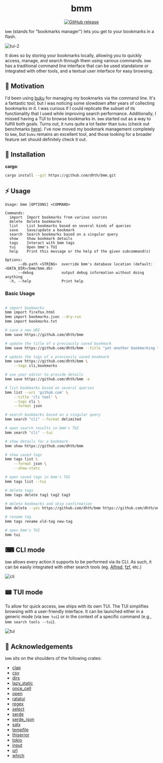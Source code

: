 <p align="center">
  <h1 align="center">bmm</h1>
  <p align="center">
    <a href="https://github.com/dhth/bmm/actions/workflows/build.yml"><img alt="GitHub release" src="https://img.shields.io/github/actions/workflow/status/dhth/bmm/build.yml?style=flat-square"></a>
  </p>
</p>

`bmm` (stands for "bookmarks manager") lets you get to your bookmarks in a
flash.

![tui-2](https://github.com/user-attachments/assets/a3dc5fb7-d258-461e-86b5-f2498dfbd4dc)

It does so by storing your bookmarks locally, allowing you to quickly access,
manage, and search through them using various commands. `bmm` has a traditional
command line interface that can be used standalone or integrated with other
tools, and a textual user interface for easy browsing.

🤔 Motivation
---

I'd been using [buku](https://github.com/jarun/buku) for managing my bookmarks
via the command line. It's a fantastic tool, but I was noticing some slowdown
after years of collecting bookmarks in it. I was curious if I could replicate
the subset of its functionality that I used while improving search performance.
Additionally, I missed having a TUI to browse bookmarks in. `bmm` started out as
a way to fulfill both goals. Turns out, it runs quite a lot faster than `buku`
(check out benchmarks
[here](https://github.com/dhth/bmm/actions/workflows/bench.yml)). I've now moved
my bookmark management completely to `bmm`, but `buku` remains an excellent
tool, and those looking for a broader feature set should definitely check it
out.

💾 Installation
---

**cargo**:

```sh
cargo install --git https://github.com/dhth/bmm.git
```

⚡️ Usage
---

```text
Usage: bmm [OPTIONS] <COMMAND>

Commands:
  import  Import bookmarks from various sources
  delete  Delete bookmarks
  list    List bookmarks based on several kinds of queries
  save    Save/update a bookmark
  search  Search bookmarks based on a singular query
  show    Show bookmark details
  tags    Interact with bmm tags
  tui     Open bmm's TUI
  help    Print this message or the help of the given subcommand(s)

Options:
      --db-path <STRING>  override bmm's database location (default: <DATA_DIR>/bmm/bmm.db)
      --debug             output debug information without doing anything
  -h, --help              Print help
```

### Basic Usage

```bash

# import bookmarks
bmm import firefox.html
bmm import bookmarks.json --dry-run
bmm import bookmarks.txt

# save a new URI
bmm save https://github.com/dhth/bmm

# update the title of a previously saved bookmark
bmm save https://github.com/dhth/bmm --title "yet another bookmarking tool"

# update the tags of a previously saved bookmark
bmm save https://github.com/dhth/bmm \
    --tags cli,bookmarks

# use your editor to provide details
bmm save https://github.com/dhth/bmm -e

# list bookmarks based on several queries
bmm list --uri 'github.com' \
    --title 'cli tool' \
    --tags cli \
    --format json

# search bookmarks based on a singular query
bmm search "cli" --format delimited

# open search results in bmm's TUI
bmm search "cli" --tui

# show details for a bookmark
bmm show https://github.com/dhth/bmm

# show saved tags
bmm tags list \
    --format json \
    --show-stats

# open saved tags in bmm's TUI
bmm tags list --tui

# delete tags 
bmm tags delete tag1 tag2 tag3

# delete bookmarks and skip confirmation
bmm delete --yes https://github.com/dhth/bmm https://github.com/dhth/omm

# rename tag
bmm tags rename old-tag new-tag

# open bmm's TUI
bmm tui
```

⌨ CLI mode
---

`bmm` allows every action it supports to be performed via its CLI. As such, it
can be easily integrated with other search tools (eg.
[Alfred](https://www.alfredapp.com/), [fzf](https://github.com/junegunn/fzf),
etc.)

![cli](https://github.com/user-attachments/assets/f8493e7c-8286-4fa4-8d49-6f34b5c5044b)

📟 TUI mode
---

To allow for quick access, `bmm` ships with its own TUI. The TUI simplifies
browsing with a user-friendly interface. It can be launched either in a generic
mode (via `bmm tui`) or in the context of a specific command (e.g., `bmm search
tools --tui`).

![tui](https://github.com/user-attachments/assets/6ca63039-8872-4520-93da-1576cc0cf8ec)

🙏 Acknowledgements
---

`bmm` sits on the shoulders of the following crates:

- [clap](https://crates.io/crates/clap)
- [csv](https://crates.io/crates/csv)
- [dirs](https://crates.io/crates/dirs)
- [lazy_static](https://crates.io/crates/lazy_static)
- [once_cell](https://crates.io/crates/once_cell)
- [open](https://crates.io/crates/open)
- [ratatui](https://crates.io/crates/ratatui)
- [regex](https://crates.io/crates/regex)
- [select](https://crates.io/crates/select)
- [serde](https://crates.io/crates/serde)
- [serde_json](https://crates.io/crates/serde_json)
- [sqlx](https://crates.io/crates/sqlx)
- [tempfile](https://crates.io/crates/tempfile)
- [thiserror](https://crates.io/crates/thiserror)
- [tokio](https://crates.io/crates/tokio)
- [input](https://crates.io/crates/tui-input)
- [url](https://crates.io/crates/url)
- [which](https://crates.io/crates/which)
